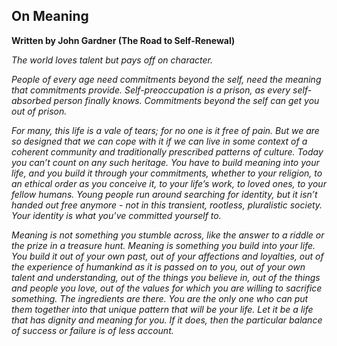 ## On Meaning

**Written by John Gardner (The Road to Self-Renewal)**

*The world loves talent but pays off on character.*

*People of every age need commitments beyond the self, need the meaning that commitments provide. Self-preoccupation is a prison, as every self-absorbed person finally knows. Commitments beyond the self can get you out of prison.*

*For many, this life is a vale of tears; for no one is it free of pain. But we are so designed that we can cope with it if we can live in some context of a coherent community and traditionally prescribed patterns of culture. Today you can’t count on any such heritage. You have to build meaning into your life, and you build it through your commitments, whether to your religion, to an ethical order as you conceive it, to your life’s work, to loved ones, to your fellow humans. Young people run around searching for identity, but it isn’t handed out free anymore - not in this transient, rootless, pluralistic society. Your identity is what you’ve committed yourself to.*

*Meaning is not something you stumble across, like the answer to a riddle or the prize in a treasure hunt. Meaning is something you build into your life. You build it out of your own past, out of your affections and loyalties, out of the experience of humankind as it is passed on to you, out of your own talent and understanding, out of the things you believe in, out of the things and people you love, out of the values for which you are willing to sacrifice something. The ingredients are there. You are the only one who can put them together into that unique pattern that will be your life. Let it be a life that has dignity and meaning for you. If it does, then the particular balance of success or failure is of less account.*
